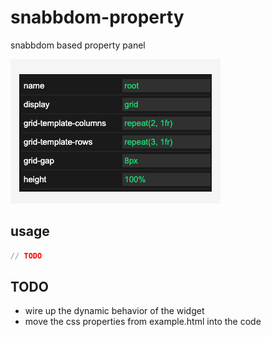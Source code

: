 # snabbdom-property

snabbdom based property panel

![alt text](scr1.png "property panel")

## usage

```javascript
// TODO
```

## TODO

* wire up the dynamic behavior of the widget
* move the css properties from example.html into the code
